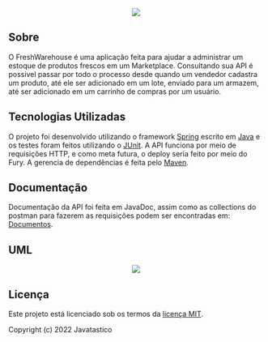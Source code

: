 <p align="center">
        <img src="https://avatars.githubusercontent.com/u/109238400?s=400&u=e5b242311297e5a0b1c2a7e4efd42d523c158b59&v=4">
</p>

## Sobre

O FreshWarehouse é uma aplicação feita para ajudar a administrar um estoque de produtos frescos em um Marketplace. Consultando sua API é possivel passar por todo o processo desde quando um vendedor cadastra um produto, até ele ser adicionado em um lote, enviado para um armazem, até ser adicionado em um carrinho de compras por um usuário.


## Tecnologias Utilizadas

O projeto foi desenvolvido utilizando o framework [Spring](https://spring.io/projects/spring-boot) escrito em [Java](https://www.java.com/pt-BR/) e os testes foram feitos utilizando o [JUnit](https://junit.org/junit5/). A API funciona por meio de requisições HTTP, e como meta futura, o deploy seria feito por meio do Fury. A gerencia de dependências é feita pelo [Maven](https://maven.apache.org/).

## Documentação

Documentação da API foi feita em JavaDoc, assim como as collections do postman para fazerem as requisições podem ser encontradas em: [Documentos](https://github.com/javatastico/freshWarehouse/tree/develop/Documents).


## UML

<p align="center">
  <img src="https://github.com/javatastico/freshWarehouse/blob/develop/Documents/UML.png?raw=true">
</p>

## Licença

Este projeto está licenciado sob os termos da [licença MIT](https://github.com/javatastico/freshWarehouse/blob/develop/LICENSE).

Copyright (c) 2022 Javatastico
